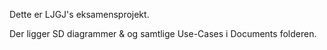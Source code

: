 Dette er LJGJ's eksamensprojekt.

Der ligger SD diagrammer & og samtlige Use-Cases i Documents folderen.

